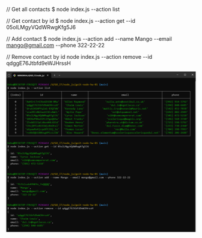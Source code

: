 // Get all contacts $ node index.js --action list

// Get contact by id $ node index.js --action get --id 05olLMgyVQdWRwgKfg5J6

// Add contact $ node index.js --action add --name Mango --email mango@gmail.com --phone 322-22-22

// Remove contact by id node index.js --action remove --id qdggE76Jtbfd9eWJHrssH

![screen](./assets/screen.png)
